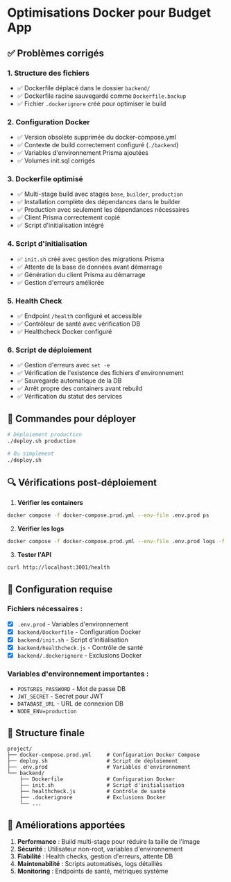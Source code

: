 # Optimisations Docker pour Budget App

## ✅ Problèmes corrigés

### 1. **Structure des fichiers**
- ✅ Dockerfile déplacé dans le dossier `backend/`
- ✅ Dockerfile racine sauvegardé comme `Dockerfile.backup`
- ✅ Fichier `.dockerignore` créé pour optimiser le build

### 2. **Configuration Docker**
- ✅ Version obsolète supprimée du docker-compose.yml
- ✅ Contexte de build correctement configuré (`./backend`)
- ✅ Variables d'environnement Prisma ajoutées
- ✅ Volumes init.sql corrigés

### 3. **Dockerfile optimisé**
- ✅ Multi-stage build avec stages `base`, `builder`, `production`
- ✅ Installation complète des dépendances dans le builder
- ✅ Production avec seulement les dépendances nécessaires
- ✅ Client Prisma correctement copié
- ✅ Script d'initialisation intégré

### 4. **Script d'initialisation**
- ✅ `init.sh` créé avec gestion des migrations Prisma
- ✅ Attente de la base de données avant démarrage
- ✅ Génération du client Prisma au démarrage
- ✅ Gestion d'erreurs améliorée

### 5. **Health Check**
- ✅ Endpoint `/health` configuré et accessible
- ✅ Contrôleur de santé avec vérification DB
- ✅ Healthcheck Docker configuré

### 6. **Script de déploiement**
- ✅ Gestion d'erreurs avec `set -e`
- ✅ Vérification de l'existence des fichiers d'environnement
- ✅ Sauvegarde automatique de la DB
- ✅ Arrêt propre des containers avant rebuild
- ✅ Vérification du statut des services

## 🚀 Commandes pour déployer

```bash
# Déploiement production
./deploy.sh production

# Ou simplement
./deploy.sh
```

## 🔍 Vérifications post-déploiement

1. **Vérifier les containers**
```bash
docker compose -f docker-compose.prod.yml --env-file .env.prod ps
```

2. **Vérifier les logs**
```bash
docker compose -f docker-compose.prod.yml --env-file .env.prod logs -f app
```

3. **Tester l'API**
```bash
curl http://localhost:3001/health
```

## 📝 Configuration requise

### Fichiers nécessaires :
- [x] `.env.prod` - Variables d'environnement
- [x] `backend/Dockerfile` - Configuration Docker
- [x] `backend/init.sh` - Script d'initialisation
- [x] `backend/healthcheck.js` - Contrôle de santé
- [x] `backend/.dockerignore` - Exclusions Docker

### Variables d'environnement importantes :
- `POSTGRES_PASSWORD` - Mot de passe DB
- `JWT_SECRET` - Secret pour JWT
- `DATABASE_URL` - URL de connexion DB
- `NODE_ENV=production`

## 🔧 Structure finale

```
project/
├── docker-compose.prod.yml     # Configuration Docker Compose
├── deploy.sh                   # Script de déploiement
├── .env.prod                   # Variables d'environnement
└── backend/
    ├── Dockerfile              # Configuration Docker
    ├── init.sh                 # Script d'initialisation
    ├── healthcheck.js          # Contrôle de santé
    ├── .dockerignore           # Exclusions Docker
    └── ...
```

## 🌟 Améliorations apportées

1. **Performance** : Build multi-stage pour réduire la taille de l'image
2. **Sécurité** : Utilisateur non-root, variables d'environnement
3. **Fiabilité** : Health checks, gestion d'erreurs, attente DB
4. **Maintenabilité** : Scripts automatisés, logs détaillés
5. **Monitoring** : Endpoints de santé, métriques système
